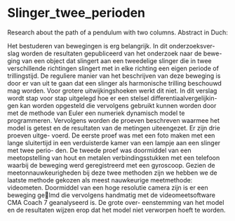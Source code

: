 # Slinger_twee_perioden

Research about the path of a pendulum with two columns.
Abstract in Duch:

Het bestuderen van bewegingen is erg belangrijk. In dit onderzoeksver-
slag worden de resultaten gepubliceerd van het onderzoek naar de bewe-
ging van een object dat slingert aan een tweedelige slinger die in twee
verschillende richtingen slingert met in elke richting een eigen periode of
trillingstijd. De reguliere manier van het beschrijven van deze beweging is
door er van uit te gaan dat een slinger als harmonische trilling beschouwd
mag worden. Voor grotere uitwijkingshoeken werkt dit niet. In dit verslag
wordt stap voor stap uitgelegd hoe er een stelsel differentiaalvergelijkin-
gen kan worden opgesteld die vervolgens gebruikt kunnen worden door met
de methode van Euler een numeriek dynamisch model te programmeren.
Vervolgens worden de proeven beschreven waarmee het model is getest
en de resultaten van de metingen uiteengezet. Er zijn drie proeven uitge-
voerd. De eerste proef was met een foto maken met een lange sluitertijd
in een verduisterde kamer van een lampje aan een slinger met twee perio-
den. De tweede proef was doormiddel van een meetopstelling van hout en
metalen verbindingsstukken met een telefoon waarbij de beweging werd
geregistreerd met een gyroscoop. Gezien de meetonnauwkeurigheden bij
deze twee methoden zijn we hebben we de laatste methode gekozen als
meest nauwkeurige meetmethode: videometen. Doormiddel van een hoge
resolutie camera zijn is er een beweging gelmd die vervolgens handmatig
met de videomeetsoftware CMA Coach 7 geanalyseerd is. De grote over-
eenstemming van het model en de resultaten wijzen erop dat het model
niet verworpen hoeft te worden.
